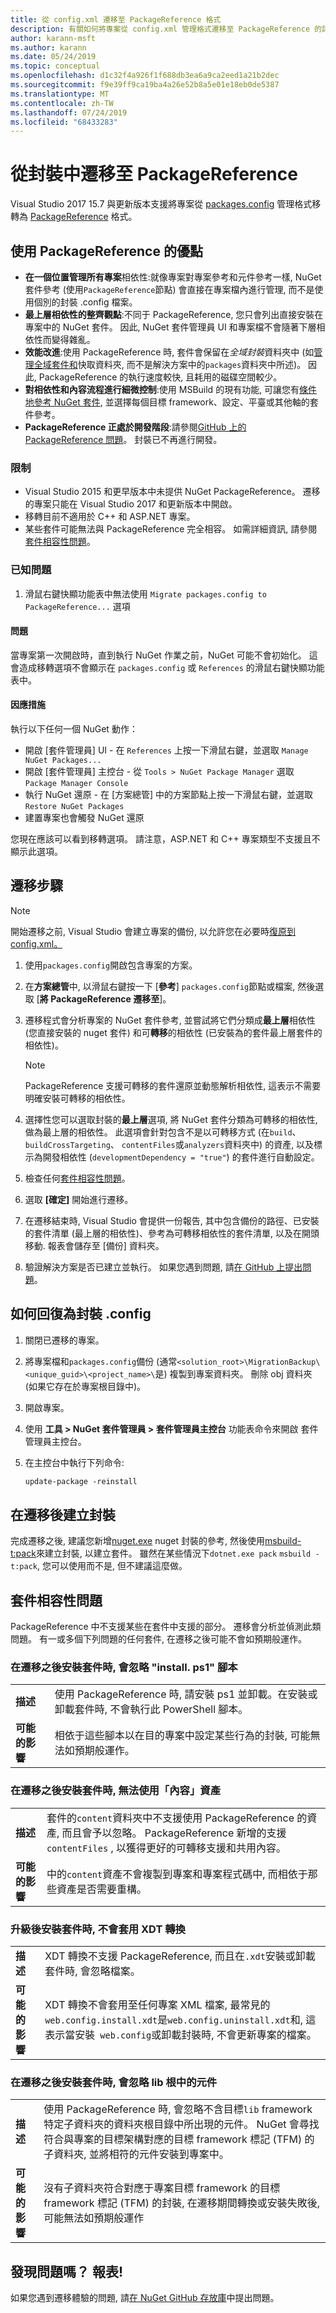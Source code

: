 ```yaml
---
title: 從 config.xml 遷移至 PackageReference 格式
description: 有關如何將專案從 config.xml 管理格式遷移至 PackageReference 的詳細資料, 如 NuGet 4.0 + 和 VS2017 和 .NET Core 2.0 所支援
author: karann-msft
ms.author: karann
ms.date: 05/24/2019
ms.topic: conceptual
ms.openlocfilehash: d1c32f4a926f1f688db3ea6a9ca2eed1a21b2dec
ms.sourcegitcommit: f9e39ff9ca19ba4a26e52b8a5e01e18eb0de5387
ms.translationtype: MT
ms.contentlocale: zh-TW
ms.lasthandoff: 07/24/2019
ms.locfileid: "68433283"
---
```

# <a name="migrate-from-packagesconfig-to-packagereference"></a>從封裝中遷移至 PackageReference

Visual Studio 2017 15.7 與更新版本支援將專案從 [packages.config](./packages-config.md) 管理格式移轉為 [PackageReference](../consume-packages/Package-References-in-Project-Files.md) 格式。

## <a name="benefits-of-using-packagereference"></a>使用 PackageReference 的優點

* **在一個位置管理所有專案**相依性:就像專案對專案參考和元件參考一樣, NuGet 套件參考 (使用`PackageReference`節點) 會直接在專案檔內進行管理, 而不是使用個別的封裝 .config 檔案。
* **最上層相依性的整齊觀點**:不同于 PackageReference, 您只會列出直接安裝在專案中的 NuGet 套件。 因此, NuGet 套件管理員 UI 和專案檔不會隨著下層相依性而變得雜亂。
* **效能改進**:使用 PackageReference 時, 套件會保留在*全域封裝*資料夾中 (如[管理全域套件和](../consume-packages/managing-the-global-packages-and-cache-folders.md)快取資料夾, 而不是解決方案中的`packages`資料夾中所述)。 因此, PackageReference 的執行速度較快, 且耗用的磁碟空間較少。
* **對相依性和內容流程進行細微控制**:使用 MSBuild 的現有功能, 可讓您有[條件地參考 NuGet 套件](../consume-packages/Package-References-in-Project-Files.md#adding-a-packagereference-condition), 並選擇每個目標 framework、設定、平臺或其他軸的套件參考。
* **PackageReference 正處於開發階段**:請參閱[GitHub 上的 PackageReference 問題](https://aka.ms/nuget-pr-improvements)。 封裝已不再進行開發。

### <a name="limitations"></a>限制

* Visual Studio 2015 和更早版本中未提供 NuGet PackageReference。 遷移的專案只能在 Visual Studio 2017 和更新版本中開啟。
* 移轉目前不適用於 C++ 和 ASP.NET 專案。
* 某些套件可能無法與 PackageReference 完全相容。 如需詳細資訊, 請參閱[套件相容性問題](#package-compatibility-issues)。

### <a name="known-issues"></a>已知問題

1. 滑鼠右鍵快顯功能表中無法使用 `Migrate packages.config to PackageReference...` 選項 

#### <a name="issue"></a>問題 
 
當專案第一次開啟時，直到執行 NuGet 作業之前，NuGet 可能不會初始化。 這會造成移轉選項不會顯示在 `packages.config` 或 `References` 的滑鼠右鍵快顯功能表中。 

#### <a name="workaround"></a>因應措施 

執行以下任何一個 NuGet 動作： 
* 開啟 [套件管理員] UI - 在 `References` 上按一下滑鼠右鍵，並選取 `Manage NuGet Packages...` 
* 開啟 [套件管理員] 主控台 - 從 `Tools > NuGet Package Manager` 選取 `Package Manager Console` 
* 執行 NuGet 還原 - 在 [方案總管] 中的方案節點上按一下滑鼠右鍵，並選取 `Restore NuGet Packages` 
* 建置專案也會觸發 NuGet 還原 

您現在應該可以看到移轉選項。 請注意，ASP.NET 和 C++ 專案類型不支援且不顯示此選項。 

## <a name="migration-steps"></a>遷移步驟

> [!Note]
> 開始遷移之前, Visual Studio 會建立專案的備份, 以允許您在必要時[復原到 config.xml。](#how-to-roll-back-to-packagesconfig)

1. 使用`packages.config`開啟包含專案的方案。

1. 在**方案總管**中, 以滑鼠右鍵按一下 [**參考**] `packages.config`節點或檔案, 然後選取 [**將 PackageReference 遷移至**]。

1. 遷移程式會分析專案的 NuGet 套件參考, 並嘗試將它們分類成**最上層**相依性 (您直接安裝的 nuget 套件) 和可**轉移**的相依性 (已安裝為的套件最上層套件的相依性)。

   > [!Note]
   > PackageReference 支援可轉移的套件還原並動態解析相依性, 這表示不需要明確安裝可轉移的相依性。

1. 選擇性您可以選取封裝的**最上層**選項, 將 NuGet 套件分類為可轉移的相依性, 做為最上層的相依性。 此選項會針對包含不是以可轉移方式 (在`build`、 `buildCrossTargeting`、 `contentFiles`或`analyzers`資料夾中) 的資產, 以及標示為開發相依性 (`developmentDependency = "true"`) 的套件進行自動設定。

1. 檢查任何[套件相容性問題](#package-compatibility-issues)。

1. 選取 **[確定]** 開始進行遷移。

1. 在遷移結束時, Visual Studio 會提供一份報告, 其中包含備份的路徑、已安裝的套件清單 (最上層的相依性)、參考為可轉移相依性的套件清單, 以及在開頭移動. 報表會儲存至 [備份] 資料夾。

1. 驗證解決方案是否已建立並執行。 如果您遇到問題, 請[在 GitHub 上提出問題](https://github.com/NuGet/Home/issues/)。

## <a name="how-to-roll-back-to-packagesconfig"></a>如何回復為封裝 .config

1. 關閉已遷移的專案。

1. 將專案檔和`packages.config`備份 (通常`<solution_root>\MigrationBackup\<unique_guid>\<project_name>\`是) 複製到專案資料夾。 刪除 obj 資料夾 (如果它存在於專案根目錄中)。

1. 開啟專案。

1. 使用 **工具 > NuGet 套件管理員 > 套件管理員主控台** 功能表命令來開啟 套件管理員主控台。

1. 在主控台中執行下列命令:

   ```ps
   update-package -reinstall
   ```

## <a name="create-a-package-after-migration"></a>在遷移後建立封裝

完成遷移之後, 建議您新增[nuget.exe](https://www.nuget.org/packages/nuget.build.tasks.pack) nuget 封裝的參考, 然後使用[msbuild-t:pack](../reference/msbuild-targets.md#pack-target)來建立封裝, 以建立套件。 雖然在某些情況下`dotnet.exe pack` `msbuild -t:pack`, 您可以使用而不是, 但不建議這麼做。

## <a name="package-compatibility-issues"></a>套件相容性問題

PackageReference 中不支援某些在套件中支援的部分。 遷移會分析並偵測此類問題。 有一或多個下列問題的任何套件, 在遷移之後可能不會如預期般運作。

### <a name="installps1-scripts-are-ignored-when-the-package-is-installed-after-the-migration"></a>在遷移之後安裝套件時, 會忽略 "install. ps1" 腳本

| | |
| --- | --- |
| **描述** | 使用 PackageReference 時, 請安裝 ps1 並卸載。在安裝或卸載套件時, 不會執行此 PowerShell 腳本。 |
| **可能的影響** | 相依于這些腳本以在目的專案中設定某些行為的封裝, 可能無法如預期般運作。 |

### <a name="content-assets-are-not-available-when-the-package-is-installed-after-the-migration"></a>在遷移之後安裝套件時, 無法使用「內容」資產

| | |
| --- | --- |
| **描述** | 套件的`content`資料夾中不支援使用 PackageReference 的資產, 而且會予以忽略。 PackageReference 新增的支援`contentFiles` , 以獲得更好的可轉移支援和共用內容。  |
| **可能的影響** | 中的`content`資產不會複製到專案和專案程式碼中, 而相依于那些資產是否需要重構。  |

### <a name="xdt-transforms-are-not-applied-when-the-package-is-installed-after-the-upgrade"></a>升級後安裝套件時, 不會套用 XDT 轉換

| | |
| --- | --- |
| **描述** | XDT 轉換不支援 PackageReference, 而且在`.xdt`安裝或卸載套件時, 會忽略檔案。   |
| **可能的影響** | XDT 轉換不會套用至任何專案 XML 檔案, 最常見的`web.config.install.xdt`是`web.config.uninstall.xdt`和, 這表示當安裝` web.config`或卸載封裝時, 不會更新專案的檔案。 |

### <a name="assemblies-in-the-lib-root-are-ignored-when-the-package-is-installed-after-the-migration"></a>在遷移之後安裝套件時, 會忽略 lib 根中的元件

| | |
| --- | --- |
| **描述** | 使用 PackageReference 時, 會忽略不含目標`lib` framework 特定子資料夾的資料夾根目錄中所出現的元件。 NuGet 會尋找符合與專案的目標架構對應的目標 framework 標記 (TFM) 的子資料夾, 並將相符的元件安裝到專案中。 |
| **可能的影響** | 沒有子資料夾符合對應于專案目標 framework 的目標 framework 標記 (TFM) 的封裝, 在遷移期間轉換或安裝失敗後, 可能無法如預期般運作 |

## <a name="found-an-issue-report-it"></a>發現問題嗎？ 報表!

如果您遇到遷移體驗的問題, 請[在 NuGet GitHub 存放庫](https://github.com/NuGet/Home/issues/)中提出問題。
